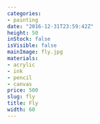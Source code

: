 ```yaml
---
categories:
- painting
date: "2016-12-31T23:59:42Z"
height: 50
inStock: false
isVisible: false
mainImage: fly.jpg
materials:
- acrylic
- ink
- pencil
- canvas
price: 500
slug: fly
title: Fly
width: 60
---
```


